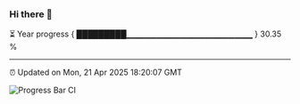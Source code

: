 ### Hi there 👋

⏳ Year progress { █████████▁▁▁▁▁▁▁▁▁▁▁▁▁▁▁▁▁▁▁▁▁ } 30.35 %

---

⏰ Updated on Mon, 21 Apr 2025 18:20:07 GMT

![Progress Bar CI](https://github.com/liununu/liununu/workflows/Progress%20Bar%20CI/badge.svg)
